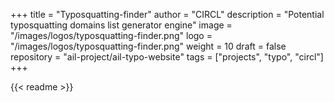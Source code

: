 +++
title = "Typosquatting-finder"
author = "CIRCL"
description = "Potential typosquatting domains list generator engine" 
image = "/images/logos/typosquatting-finder.png"
logo = "/images/logos/typosquatting-finder.png"
weight = 10
draft = false
repository = "ail-project/ail-typo-website"
tags = ["projects", "typo", "circl"]
+++

{{< readme >}}
